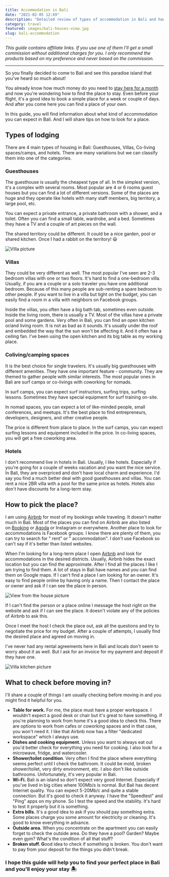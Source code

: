 ```yaml
---
title: Accommodation in Bali
date: "2021-02-05 12:49"
description: "Detailed review of types of accommodation in Bali and how to find the place to stay"
category: travel
featured: images/bali-houses-view.jpg
slug: bali-accommodation
---
```


*This guide contains affiliate links. If you use one of them I'll get a small commission without additional charges for you. I only recommend the products based on my preference and never based on the commission.*

---

So you finally decided to come to Bali and see this paradise island that you've heard so much about!

You already know how much money do you need to [stay here for a month](https://dpashutskii.com/cost-of-living-bali) and now you're wondering how to find the place to stay. Even before your flight, it's a good idea to book a simple place for a week or couple of days. And after you come here you can find a place of your own.

In this guide, you will find information about what kind of accommodation you can expect in Bali. And I will share tips on how to look for a place.

## **Types of lodging**

There are 4 main types of housing in Bali: Guesthouses, Villas, Co-living spaces/camps, and hotels. There are many variations but we can classify them into one of the categories.

### **Guesthouses**

The guesthouse is usually the cheapest type of all. In the simplest version, it's a complex with several rooms. Most popular are 4 or 6 rooms guest houses but you can find a lot of different versions. Some of the places are huge and they operate like hotels with many staff members, big territory, a large pool, etc.

You can expect a private entrance, a private bathroom with a shower, and a toilet. Often you can find a small table, wardrobe, and a bed. Sometimes they have a TV and a couple of art pieces on the wall.

The shared territory could be different. It could be a nice garden, pool or shared kitchen. Once I had a rabbit on the territory! 😃

![Villa picture](images/bali-villa.jpg)

### **Villas**

They could be very different as well. The most popular I've seen are 2-3 bedroom villas with one or two floors. It's hard to find a one-bedroom villa. Usually, if you are a couple or a solo traveler you have one additional bedroom. Because of this many people are sub-renting a spare bedroom to other people. If you want to live in a villa but tight on the budget, you can easily find a room in a villa with neighbors on Facebook groups.

Inside the villas, you often have a big bath tab, sometimes even outside. Inside the living room, there is usually a TV. Most of the villas have a private pool and some gardens. Very often in Bali, you can find an open kitchen or/and living room. It is not as bad as it sounds. It's usually under the roof and embedded the way that the sun won't be affecting it. And it often has a ceiling fan. I've been using the open kitchen and its big table as my working place.

### **Coliving/camping spaces**

It is the best choice for single travelers. It's usually big guesthouses with different amenities. They have one important feature - community. They are themed to gather people with similar interests. The most popular ones in Bali are surf camps or co-livings with coworking for nomads.

In surf camps, you can expect surf instructors, surfing trips, surfing lessons. Sometimes they have special equipment for surf training on-site.

In nomad spaces, you can expect a lot of like-minded people, small conferences, and meetups. It's the best place to find entrepreneurs, developers, designers, and other creative people.

The price is different from place to place. In the surf camps, you can expect surfing lessons and equipment included in the price. In co-living spaces, you will get a free coworking area.

### **Hotels**

I don't recommend live in hotels in Bali. Usually, I like hotels. Especially if you're going for a couple of weeks vacation and you want the nice service. In Bali, they are overpriced and don't have local charm and experience. I'd say you find a much better deal with good guesthouses and villas. You can rent a nice 2BR villa with a pool for the same price as hotels. Hotels also don't have discounts for a long-term stay.

## **How to pick the place?**

I am using [Airbnb](https://www.airbnb.com/c/0748e61?referral_share_id=e5e9d75c-2a79-43d6-b481-f6ce0ae2483d) for most of my bookings while traveling. It doesn't matter much in Bali. Most of the places you can find on Airbnb are also listed on [Booking](https://www.booking.com/) or [Agoda](https://agoda.com/) or Instagram or everywhere. Another place to look for accommodations is Facebook groups. I know there are plenty of them, you can try to search for "<Area> rent" or "<Area> accommodation". I don't use Facebook so can't say if it's better than listed websites.

When I'm looking for a long-term place I open [Airbnb](https://www.airbnb.com/c/0748e61?referral_share_id=e5e9d75c-2a79-43d6-b481-f6ce0ae2483d) and look for accommodations in the desired districts. Usually, Airbnb hides the exact location but you can find the approximate. After I find all the places I like I am trying to find them. A lot of stays in Bali have names and you can find them on Google maps. If I can't find a place I am looking for an owner. It's easy to find people online by having only a name. Then I contact the place or owner and ask if I can see the place in person.

![View from the house picture](images/view-from-house.jpg)

If I can't find the person or a place online I message the host right on the website and ask if I can see the place. It doesn't violate any of the policies of Airbnb to ask this.

Once I meet the host I check the place out, ask all the questions and try to negotiate the price for my budget. After a couple of attempts, I usually find the desired place and agreed on moving in.

I've never had any rental agreements here in Bali and locals don't seem to worry about it as well. But I ask for an invoice for my payment and deposit if they have one.

![Villa kitchen picture](images/villa-kitchen.jpg)

## What to check before moving in?

I'll share a couple of things I am usually checking before moving in and you might find it helpful for you.

- **Table for work.** For me, the place must have a proper workspace. I wouldn't expect a good desk or chair but it's great to have something. If you're planning to work from home it's a good idea to check this. There are options to work from cafes or coworking spaces and in that case, you won't need it. I like that Airbnb now has a filter "dedicated workspace" which I always use.
- **Dishes and cooking equipment.** Unless you want to always eat out you'd better check for everything you need for cooking. I also look for a microwave, fridge, and watercooler.
- **Shower/toilet condition**. Very often I find the place where everything seems perfect until I check the bathroom. It could be mold, broken shower/toilet, very dirty environment, etc. I also don't like outside bathrooms. Unfortunately, it's very popular in Bali.
- **Wi-Fi.** Bali is an island so don't expect very good Internet. Especially if you've lived in big cities where 100Mb/s is normal. But Bali has decent Internet quality. You can expect 5-20Mb/c and quite a stable connection. But it's good to check it anyway. I have the "Speedtest" and "Ping" apps on my phone. So I test the speed and the stability. It's hard to test it properly but it is something.
- **Extra bills.** It's a good idea to ask if you should pay something extra. Some places charge you some amount for electricity or cleaning. It's good to know everything in advance.
- **Outside area.** When you concentrate on the apartment you can easily forget to check the outside area. Do they have a pool? Garden? Maybe even gym? What's the condition of all that stuff?
- **Broken stuff. G**ood idea to check if something is broken. You don't want to pay from your deposit for the things you didn't break.


### I hope this guide will help you to find your perfect place in Bali and you'll enjoy your stay 🏝
